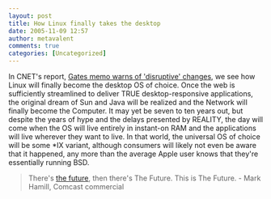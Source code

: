 ```yaml
---
layout: post
title: How Linux finally takes the desktop
date: 2005-11-09 12:57
author: metavalent
comments: true
categories: [Uncategorized]
---
```

In CNET's report, <a href="http://news.com.com/Gates+memo+warns+of++disruptive+changes/2100-1014_3-5940792.html?part=rss&amp;tag=5940792&amp;subj=news">Gates memo warns of 'disruptive' changes</a>, we see how Linux will finally become the desktop OS of choice.  Once the web is sufficiently streamlined to deliver TRUE desktop-responsive applications, the original dream of Sun and Java will be realized and the Network will finally become the Computer.  It may yet be seven to ten years out, but despite the years of hype and the delays presented by REALITY, the day will come when the OS will live entirely in instant-on RAM and the applications will live wherever they want to live.  In that world, the universal OS of choice will be some *IX variant, although consumers will likely not even be aware that it happened, any more than the average Apple user knows that they're essentially running BSD.
<blockquote>There's <a href="http://awebcamdarkly.com/2005/10/past-is-already-there-its-just-not.html">the future</a>, then there's The Future. This is The Future. - Mark Hamill, Comcast commercial</blockquote>
